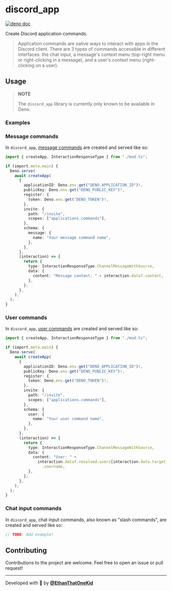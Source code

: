 # discord_app

[![deno doc](https://doc.deno.land/badge.svg)](https://deno.land/x/discord_app)

Create Discord application commands.

> Application commands are native ways to interact with apps in the Discord
> client. There are 3 types of commands accessible in different interfaces: the
> chat input, a message's context menu (top-right menu or right-clicking in a
> message), and a user's context menu (right-clicking on a user).

## Usage

> **NOTE**
>
> The `discord_app` library is currently only known to be available in Deno.

### Examples

<!-- Examples are located in the generated library documentation. -->

### Message commands

In `discord_app`,
[message commands](https://discord.com/developers/docs/interactions/application-commands#message-commands)
are created and served like so:

```ts
import { createApp, InteractionResponseType } from "./mod.ts";

if (import.meta.main) {
  Deno.serve(
    await createApp(
      {
        applicationID: Deno.env.get("DENO_APPLICATION_ID")!,
        publicKey: Deno.env.get("DENO_PUBLIC_KEY")!,
        register: {
          token: Deno.env.get("DENO_TOKEN")!,
        },
        invite: {
          path: "/invite",
          scopes: ["applications.commands"],
        },
        schema: {
          message: {
            name: "Your message command name",
          },
        },
      },
      (interaction) => {
        return {
          type: InteractionResponseType.ChannelMessageWithSource,
          data: {
            content: "Message content: " + interaction.data?.content,
          },
        };
      },
    ),
  );
}
```

### User commands

In `discord_app`,
[user commands](https://discord.com/developers/docs/interactions/application-commands#user-commands)
are created and served like so:

```ts
import { createApp, InteractionResponseType } from "./mod.ts";

if (import.meta.main) {
  Deno.serve(
    await createApp(
      {
        applicationID: Deno.env.get("DENO_APPLICATION_ID")!,
        publicKey: Deno.env.get("DENO_PUBLIC_KEY")!,
        register: {
          token: Deno.env.get("DENO_TOKEN")!,
        },
        invite: {
          path: "/invite",
          scopes: ["applications.commands"],
        },
        schema: {
          user: {
            name: "Your user command name",
          },
        },
      },
      (interaction) => {
        return {
          type: InteractionResponseType.ChannelMessageWithSource,
          data: {
            content: "User: " +
              interaction.data?.resolved.users[interaction.data.target_id]
                .username,
          },
        };
      },
    ),
  );
}
```

### Chat input commands

In `discord_app`, chat input commands, also known as "slash commands", are
created and served like so:

```ts
// TODO: Add example!
```

## Contributing

Contributions to the project are welcome. Feel free to open an issue or pull
request!

---

Developed with 💜 by [**@EthanThatOneKid**](https://etok.codes/)
